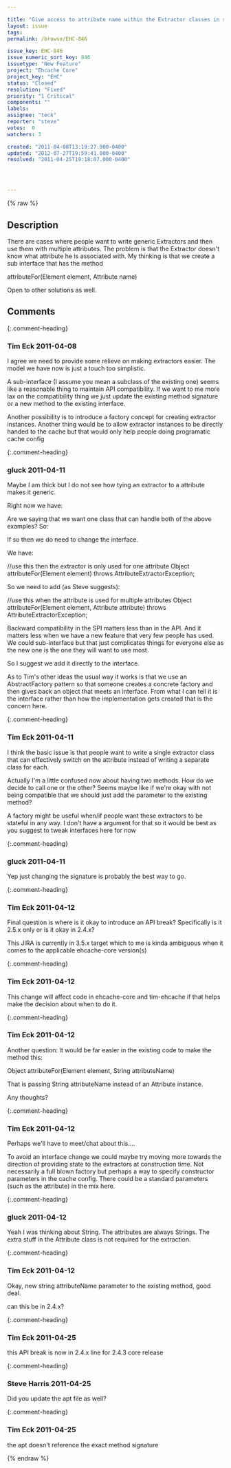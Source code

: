 ```yaml
---

title: "Give access to attribute name within the Extractor classes in search"
layout: issue
tags: 
permalink: /browse/EHC-846

issue_key: EHC-846
issue_numeric_sort_key: 846
issuetype: "New Feature"
project: "Ehcache Core"
project_key: "EHC"
status: "Closed"
resolution: "Fixed"
priority: "1 Critical"
components: ""
labels: 
assignee: "teck"
reporter: "steve"
votes:  0
watchers: 3

created: "2011-04-08T13:19:27.000-0400"
updated: "2012-07-27T19:59:41.000-0400"
resolved: "2011-04-25T19:18:07.000-0400"




---
```


{% raw %}

## Description

<div markdown="1" class="description">

There are cases where people want to write generic Extractors and then use them with multiple attributes. The problem is that the Extractor doesn't know what attribute he is associated with. My thinking is that we create a sub interface that has the method

attributeFor(Element element, Attribute name)

Open to other solutions as well.

</div>

## Comments


{:.comment-heading}
### **Tim Eck** <span class="date">2011-04-08</span>

<div markdown="1" class="comment">

I agree we need to provide some relieve on making extractors easier. The model we have now is just a touch too simplistic.

A sub-interface (I assume you mean a subclass of the existing one) seems like a reasonable thing to maintain API compatibility. If we want to me more lax on the compatibility thing we just update the existing method signature or a new method to the existing interface.

Another possibility is to introduce a factory concept for creating extractor instances. Another thing would be to allow extractor instances to be directly handed to the cache but that would only help people doing programatic cache config


</div>


{:.comment-heading}
### **gluck** <span class="date">2011-04-11</span>

<div markdown="1" class="comment">

Maybe I am thick but I do not see how tying an extractor to a attribute makes it generic.

Right now we have:

   <searchable>
        <searchAttribute name="age" class="com.company.app.AgeAttributeExtractor"/>
        <searchAttribute name="name" class="com.company.app.NameAttributeExtractor"/>
    </searchable>

Are we saying that we want one class that can handle both of the above examples? So:


   <searchable>
        <searchAttribute name="age" class="com.company.app.PersonAttributeExtractor"/>
        <searchAttribute name="name" class="com.company.app.PersonAttributeExtractor"/>
    </searchable>

If so then we do need to change the interface.

We have:

//use this then the extractor is only used for one attribute
 Object attributeFor(Element element) throws AttributeExtractorException;

So we need to add (as Steve suggests):

//use this when the attribute is used for multiple attributes
Object attributeFor(Element element, Attribute attribute) throws AttributeExtractorException;

Backward compatibility in the SPI matters less than in the API. And it matters less when we have a new feature that very few people has used. We could sub-interface but that just complicates things for everyone else as the new one is the one they will want to use most.

So I suggest we add it directly to the interface.

As to Tim's other ideas the usual way it works is that we use an AbstractFactory pattern so that someone creates a concrete factory and then gives back an object that meets an interface. From what I can tell it is the interface rather than how the implementation gets created that is the concern here.




</div>


{:.comment-heading}
### **Tim Eck** <span class="date">2011-04-11</span>

<div markdown="1" class="comment">

I think the basic issue is that people want to write a single extractor class that can effectively switch on the attribute instead of writing a separate class for each. 

Actually I'm a little confused now about having two methods. How do we decide to call one or the other? Seems maybe like if we're okay with not being compatible that we should just add the parameter to the existing method? 

A factory might be useful when/if people want these extractors to be stateful in any way. I don't have a argument for that so it would be best as you suggest to tweak interfaces here for now



</div>


{:.comment-heading}
### **gluck** <span class="date">2011-04-11</span>

<div markdown="1" class="comment">

Yep just changing the signature is probably the best way to go.



</div>


{:.comment-heading}
### **Tim Eck** <span class="date">2011-04-12</span>

<div markdown="1" class="comment">

Final question is where is it okay to introduce an API break? Specifically is it 2.5.x only or is it okay in 2.4.x? 

This JIRA is currently in 3.5.x target which to me is kinda ambiguous when it comes to the applicable ehcache-core version(s)

</div>


{:.comment-heading}
### **Tim Eck** <span class="date">2011-04-12</span>

<div markdown="1" class="comment">

This change will affect code in ehcache-core and tim-ehcache if that helps make the decision about when to do it. 

</div>


{:.comment-heading}
### **Tim Eck** <span class="date">2011-04-12</span>

<div markdown="1" class="comment">

Another question: It would be far easier in the existing code to make the method this:

  Object attributeFor(Element element, String attributeName)

That is passing String attributeName instead of an Attribute instance. 

Any thoughts?

</div>


{:.comment-heading}
### **Tim Eck** <span class="date">2011-04-12</span>

<div markdown="1" class="comment">

Perhaps we'll have to meet/chat about this....

To avoid an interface change we could maybe try moving more towards the direction of providing state to the extractors at construction time. Not necessarily a full blown factory but perhaps a way to specify constructor parameters in the cache config. There could be a standard parameters (such as the attribute) in the mix here.

</div>


{:.comment-heading}
### **gluck** <span class="date">2011-04-12</span>

<div markdown="1" class="comment">

Yeah I was thinking about String. The attributes are always Strings. The extra stuff in the Attribute class is not required for the extraction.

</div>


{:.comment-heading}
### **Tim Eck** <span class="date">2011-04-12</span>

<div markdown="1" class="comment">

Okay, new string attributeName parameter to the existing method, good deal.

can this be in 2.4.x?

</div>


{:.comment-heading}
### **Tim Eck** <span class="date">2011-04-25</span>

<div markdown="1" class="comment">

this API break is now in 2.4.x line for 2.4.3 core release


</div>


{:.comment-heading}
### **Steve Harris** <span class="date">2011-04-25</span>

<div markdown="1" class="comment">

Did you update the apt file as well?

</div>


{:.comment-heading}
### **Tim Eck** <span class="date">2011-04-25</span>

<div markdown="1" class="comment">

the apt doesn't reference the exact method signature

</div>



{% endraw %}
